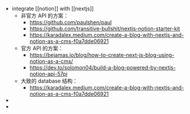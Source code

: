 - integrate [[notion]] with [[nextjs]]
	- 非官方 API 的方案：
		- https://github.com/paulshen/paul
		- https://github.com/transitive-bullshit/nextjs-notion-starter-kit
		- https://karadalex.medium.com/create-a-blog-with-nextjs-and-notion-as-a-cms-f0a7dde06921
	- 官方 API 的方案：
		- https://bejamas.io/blog/how-to-create-next-js-blog-using-notion-as-a-cms/
		- https://dev.to/solomon04/build-a-blog-powered-by-nextjs-notion-api-57pj
	- 大致的 database 结构：
		- https://karadalex.medium.com/create-a-blog-with-nextjs-and-notion-as-a-cms-f0a7dde06921
-
-